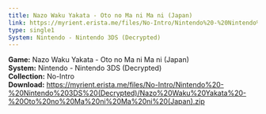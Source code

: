 ```yaml
---
title: Nazo Waku Yakata - Oto no Ma ni Ma ni (Japan)
link: https://myrient.erista.me/files/No-Intro/Nintendo%20-%20Nintendo%203DS%20(Decrypted)/Nazo%20Waku%20Yakata%20-%20Oto%20no%20Ma%20ni%20Ma%20ni%20(Japan).zip
type: single1
System: Nintendo - Nintendo 3DS (Decrypted)
---
```

<b>Game:</b> Nazo Waku Yakata - Oto no Ma ni Ma ni (Japan)<br>
<b>System:</b> Nintendo - Nintendo 3DS (Decrypted)<br>
<b>Collection:</b> No-Intro<br>
<b>Download:</b> https://myrient.erista.me/files/No-Intro/Nintendo%20-%20Nintendo%203DS%20(Decrypted)/Nazo%20Waku%20Yakata%20-%20Oto%20no%20Ma%20ni%20Ma%20ni%20(Japan).zip